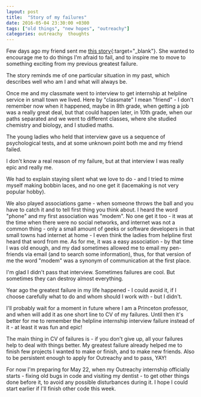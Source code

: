 ```yaml
---
layout: post
title:  "Story of my failures"
date: 2016-05-04 23:30:00 +0300
tags: ["old things", "new hopes", "outreachy"]
categories: outreachy  thoughts
---
```


Few days ago my friend sent me [this story](http://www.independent.co.uk/news/business/news/a-princeton-psychology-professor-has-posted-his-cv-of-failures-online-a7006701.html){:target="_blank"}. She wanted to encourage me to do things I'm afraid to fail, and to inspire me to move to something exciting from my previous greatest failure.

The story reminds me of one particular situation in my past, which describes well who am I and what will always be.

Once me and my classmate went to interview to get internship at helpline service in small town we lived. Here by "classmate" I mean "friend" - I don't remember now when it happened, maybe in 8th grade, when getting a job was a really great deal, but that could happen later, in 10th grade, when our paths separated and we went to different classes, where she studied chemistry and biology, and I studied maths.

The young ladies who held that interview gave us a sequence of psychological tests, and at some unknown point both me and my friend failed.

I don't know a real reason of my failure, but at that interview I was really epic and really me.

We had to explain staying silent what we love to do - and I tried to mime myself making bobbin laces, and no one get it (lacemaking is not very popular hobby).

We also played associations game - when someone throws the ball and you have to catch it and to tell first thing you think about. I heard the word "phone" and my first association was "modem". No one get it too - it was at the time when there were no social networks, and internet was not a common thing - only a small amount of geeks or software developers in that small towns had internet at home - I even think the ladies from helpline first heard that word from me. As for me, it was a easy association - by that time I was old enough, and my dad sometimes allowed me to email my pen-friends via email (and to search some information), thus, for that version of me the word "modem" was a synonym of communication at the first place.

I'm glad I didn't pass that interview. Sometimes failures are cool. But sometimes they can destroy almost everything.

Year ago the greatest failure in my life happened - I could avoid it, if I choose carefully what to do and whom should I work with - but I didn't.

I'll probably wait for a moment in future where I am a Princeton professor, and when will add it as one short line to CV of my failures. Until then it's better for me to remember the helpline internship interview failure instead of it - at least it was fun and epic!

The main thing in CV of failures is - if you don't give up, all your failures help to deal with things better. My greatest failure already helped me to finish few projects I wanted to make or finish, and to make new friends. Also to be persistent enough to apply for Outreachy and to pass, YAY!

For now I'm preparing for May 22, when my Outreachy internship officially starts - fixing old bugs in code and visiting my dentist - to get other things done before it, to avoid any possible disturbances during it. I hope I could start earlier if I'll finish other code this week.

